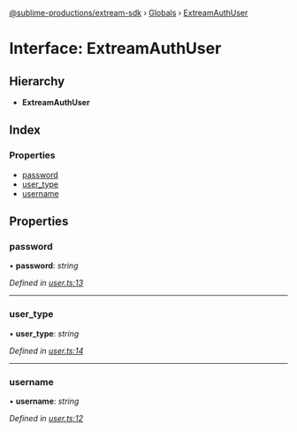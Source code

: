[@sublime-productions/extream-sdk](../README.md) › [Globals](../globals.md) › [ExtreamAuthUser](extreamauthuser.md)

# Interface: ExtreamAuthUser

## Hierarchy

* **ExtreamAuthUser**

## Index

### Properties

* [password](extreamauthuser.md#password)
* [user_type](extreamauthuser.md#user_type)
* [username](extreamauthuser.md#username)

## Properties

###  password

• **password**: *string*

*Defined in [user.ts:13](https://github.com/Extream-SaaS/ex-sdk/blob/6a99c99/src/user.ts#L13)*

___

###  user_type

• **user_type**: *string*

*Defined in [user.ts:14](https://github.com/Extream-SaaS/ex-sdk/blob/6a99c99/src/user.ts#L14)*

___

###  username

• **username**: *string*

*Defined in [user.ts:12](https://github.com/Extream-SaaS/ex-sdk/blob/6a99c99/src/user.ts#L12)*
